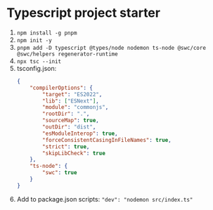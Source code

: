 # Typescript project starter

1. `npm install -g pnpm`
1. `npm init -y`
1. `pnpm add -D typescript @types/node nodemon ts-node @swc/core @swc/helpers regenerator-runtime`
1. `npx tsc --init`
1. tsconfig.json:
    ```json
    {
        "compilerOptions": {
            "target": "ES2022",
            "lib": ["ESNext"],
            "module": "commonjs",
            "rootDir": ".",
            "sourceMap": true,
            "outDir": "dist",
            "esModuleInterop": true,
            "forceConsistentCasingInFileNames": true,
            "strict": true,
            "skipLibCheck": true
        },
        "ts-node": {
            "swc": true
        }
    }
    ```
1. Add to package.json scripts: `"dev": "nodemon src/index.ts"`
